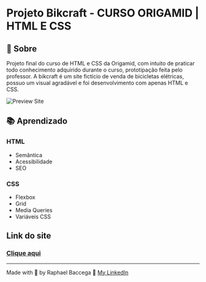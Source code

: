 # Projeto Bikcraft - CURSO ORIGAMID | HTML E CSS

## 📌 Sobre
Projeto final do curso de HTML e CSS da Origamid, com intuito de praticar todo conhecimento adquirido durante o curso, prototipação feita pelo professor. A bikcraft é um site fictício de venda de bicicletas elétricas, possuo um visual agradável e foi desenvolvimento com apenas HTML e CSS. 

![Preview Site](./video/video-portfolio.gif)

## 📚 Aprendizado

<h3>HTML</h3>
<ul>
    <li>Semântica</li>
    <li>Acessibilidade</li>
    <li>SEO</li>
</ul>

<h3>CSS</h3>
<ul>
    <li>Flexbox</li>
    <li>Grid</li>
    <li>Media Queries</li>
    <li>Variáveis CSS</li>
</ul>

## Link do site
### [Clique aqui](https://raphaelbaccega.github.io/bikcraft/)

---
  Made with 💙 by Raphael Baccega 👋 [My LinkedIn](https://www.linkedin.com/in/raphael-couto-baccega/)